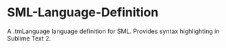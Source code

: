 SML-Language-Definition
=======================

A .tmLanguage language definition for SML. Provides syntax highlighting in Sublime Text 2.